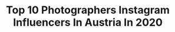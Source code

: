 ---
title: Top 10 Photographers Instagram Influencers In Austria In 2020
description: >-
  Find top photographers Instagram influencers in Austria in 2020. Most popular hashtags: #portrait #portraits #photography #wien.
platform: Instagram
profiles:
  - username: "stritzi_df"
    fullname: >-
      Stefan DF
    location: "Austria"
    followers: 3344
    engagement: 1443
    commentsToLikes: 0.214882
    avatar: "https://scontent-lhr8-1.cdninstagram.com/v/t51.2885-19/s320x320/92641970_242376883834035_7825332054265954304_n.jpg?_nc_ht=scontent-lhr8-1.cdninstagram.com&_nc_ohc=53DVNQK9ibUAX_2EKf-&oh=a06b937b06dd0b5ee6fc674cbaa4b72b&oe=5EB9EBCE"
    verified: false
    hashtags: "#viennashoot, #personality, #dateonthemoon, #photography"
  - username: "mr.wjohn_"
    fullname: >-
      Fabian Wimberger - FW Fotos
    location: "Austria"
    followers: 25042
    engagement: 1226
    commentsToLikes: 0.024943
    avatar: "https://scontent-ams4-1.cdninstagram.com/v/t51.2885-19/s320x320/36902493_649949695367175_3760088999717240832_n.jpg?_nc_ht=scontent-ams4-1.cdninstagram.com&_nc_ohc=YsVo2ZZLgjsAX-kQbqC&oh=ad9b1ee0043dac8fab815e3d8b8d5d75&oe=5EBB2AF8"
    verified: false
    hashtags: "#linzcity, #linzertattooatelier, #wels, #makeup"
  - username: "adamrustman"
    fullname: >-
      The Overdressed Photographer
    location: "Austria"
    followers: 19868
    engagement: 478
    commentsToLikes: 0.060477
    avatar: "https://scontent-lhr8-1.cdninstagram.com/v/t51.2885-19/s320x320/81520477_197778978037216_8519058547760168960_n.jpg?_nc_ht=scontent-lhr8-1.cdninstagram.com&_nc_ohc=Cgq-KPdWrYcAX-VuI1i&oh=439a318cc6ef24dc040fd298787803f7&oe=5EB95312"
    verified: false
    hashtags: "#globalwarmingisreal, #hallstatt, #wannabebadass, #ozeta"
  - username: "ameliestrobl"
    fullname: >-
      amelie
    location: "Austria"
    followers: 8109
    engagement: 747
    commentsToLikes: 0.057845
    avatar: "https://scontent-lhr8-1.cdninstagram.com/v/t51.2885-19/s320x320/65026581_454993738627413_1110314230734651392_n.jpg?_nc_ht=scontent-lhr8-1.cdninstagram.com&_nc_ohc=46Z-_FgnV3sAX_aTJoN&oh=d1d1f0a49fa5b883ca1d9791454ac16b&oe=5EBBD5CA"
    verified: false
    hashtags: "#theportraitculture, #brandyusa, #portraitpage, #sharpenmyfilm"
  - username: "pixxelgames"
    fullname: >-
      Robert Krenker
    location: "Austria"
    followers: 2284
    engagement: 3096
    commentsToLikes: 0.032455
    avatar: "https://scontent-lhr8-1.cdninstagram.com/v/t51.2885-19/s150x150/24253988_1529131397203128_8942507336342175744_n.jpg?_nc_ht=scontent-lhr8-1.cdninstagram.com&_nc_ohc=XWaQUO26SM8AX8Kxa4K&oh=1575b0491468755d25125c62af217e72&oe=5EBBE72F"
    verified: false
    hashtags: "#portraitstream, #ballerinaproject, #nikonaustria, #monochromocity"
  - username: "saman_lotfi"
    fullname: >-
      SAMAN LOTFI (SAM)
    location: "Austria"
    followers: 21233
    engagement: 324
    commentsToLikes: 0.048991
    avatar: "https://scontent-ams4-1.cdninstagram.com/v/t51.2885-19/s320x320/49913226_231421507777946_7999203042056470528_n.jpg?_nc_ht=scontent-ams4-1.cdninstagram.com&_nc_ohc=ljV8Uu5qwkYAX9_2wjU&oh=893a8f89faf0bbb09c659b54d8bfb267&oe=5EBA502B"
    verified: false
    hashtags: "#saman, #samanlotfisam, #saman, #samanlotfisam"
  - username: "inkstaboy"
    fullname: >-
      INK STABOY🥀 VIENNA
    location: "Austria"
    followers: 253217
    engagement: 570
    commentsToLikes: 0.009834
    avatar: "https://scontent-lhr8-1.cdninstagram.com/v/t51.2885-19/s320x320/90997699_681140195979623_8796220041570811904_n.jpg?_nc_ht=scontent-lhr8-1.cdninstagram.com&_nc_ohc=kbq_gmhQQwYAX_U_o5w&oh=83fb15a10a5c1cbeb1cb5112ca3e7ee5&oe=5EBC4EBB"
    verified: false
    hashtags: ""
  - username: "lukasbeck_photography"
    fullname: >-
      Lukas Beck
    location: "Austria"
    followers: 3635
    engagement: 1884
    commentsToLikes: 0.047039
    avatar: "https://scontent-bos3-1.cdninstagram.com/v/t51.2885-19/s320x320/43985913_324823988318743_8857754214114263040_n.jpg?_nc_ht=scontent-bos3-1.cdninstagram.com&_nc_ohc=4p77ZgjE3mAAX9IjK9Z&oh=091b21dadbb38b291d416ffbd01c6728&oe=5EBC33D7"
    verified: false
    hashtags: "#alfreddorfer, #contemporaryphotographer, #portraitphotoshoot, #christianmuthspiel"
  - username: "marossiphotography"
    fullname: >-
      Marossi 📸
    location: "Austria"
    followers: 8373
    engagement: 598
    commentsToLikes: 0.042819
    avatar: "https://scontent-lhr8-1.cdninstagram.com/v/t51.2885-19/s320x320/50736502_2049884431715639_2412833376156254208_n.jpg?_nc_ht=scontent-lhr8-1.cdninstagram.com&_nc_ohc=-HOESkKMBAAAX_MRXpQ&oh=3826db95cb426c1913c8d81682a4fb3e&oe=5EB8B3EB"
    verified: false
    hashtags: ""
  - username: "mafiamashi"
    fullname: >-
      𝖔𝖚𝖙𝖋𝖑𝖚𝖊𝖓𝖈𝖊𝖗
    location: "Austria"
    followers: 19373
    engagement: 648
    commentsToLikes: 0.010792
    avatar: "https://scontent-lhr8-1.cdninstagram.com/v/t51.2885-19/s320x320/57000878_389875461740680_9098432146883739648_n.jpg?_nc_ht=scontent-lhr8-1.cdninstagram.com&_nc_ohc=FpE7zPYEu9AAX8jdkyp&oh=5c36904d30d6533bb5bc217ac4cff312&oe=5EB9D0F6"
    verified: false
    hashtags: ""
---
